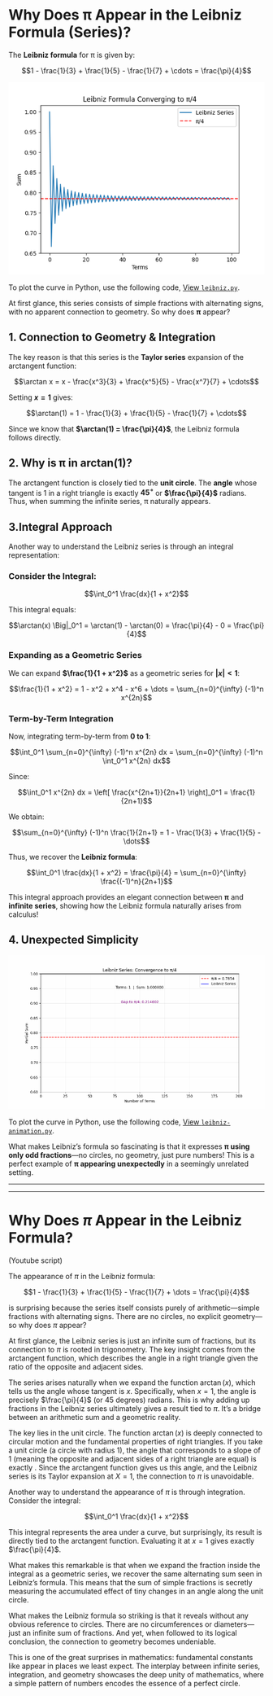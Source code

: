 
# Why Does π Appear in the Leibniz Formula (Series)?

The **Leibniz formula** for π is given by:

```math
1 - \frac{1}{3} + \frac{1}{5} - \frac{1}{7} + \cdots = \frac{\pi}{4}
```

![Leibniz-100-terms](images/Leibniz-100-terms.png)  

To plot the curve in Python, use the following code, [View `leibniz.py`](Python/leibniz.py).  

At first glance, this series consists of simple fractions with alternating signs, with no apparent connection to geometry. So why does **π** appear? 

## 1. Connection to Geometry & Integration
The key reason is that this series is the **Taylor series** expansion of the arctangent function:

```math
\arctan x = x - \frac{x^3}{3} + \frac{x^5}{5} - \frac{x^7}{7} + \cdots
```

Setting **$x = 1$** gives:

```math
\arctan(1) = 1 - \frac{1}{3} + \frac{1}{5} - \frac{1}{7} + \cdots
```

Since we know that **$\arctan(1) = \frac{\pi}{4}$**, the Leibniz formula follows directly.


## 2. Why is π in arctan(1)?
The arctangent function is closely tied to the **unit circle**. The **angle** whose tangent is 1 in a right triangle is exactly **$45^\circ$** or **$\frac{\pi}{4}$** radians. Thus, when summing the infinite series, π naturally appears.


## 3.Integral Approach

Another way to understand the Leibniz series is through an integral representation:

### Consider the Integral:

```math
\int_0^1 \frac{dx}{1 + x^2}
```

This integral equals:

```math
\arctan(x) \Big|_0^1 = \arctan(1) - \arctan(0) = \frac{\pi}{4} - 0 = \frac{\pi}{4}
```

### Expanding as a Geometric Series

We can expand **$\frac{1}{1 + x^2}$** as a geometric series for **$|x| < 1$**:

```math
\frac{1}{1 + x^2} = 1 - x^2 + x^4 - x^6 + \dots = \sum_{n=0}^{\infty} (-1)^n x^{2n}
```

### Term-by-Term Integration

Now, integrating term-by-term from **0 to 1**:

```math
\int_0^1 \sum_{n=0}^{\infty} (-1)^n x^{2n} dx = \sum_{n=0}^{\infty} (-1)^n \int_0^1 x^{2n} dx
```

Since:

```math
\int_0^1 x^{2n} dx = \left[ \frac{x^{2n+1}}{2n+1} \right]_0^1 = \frac{1}{2n+1}
```

We obtain:

```math
\sum_{n=0}^{\infty} (-1)^n \frac{1}{2n+1} = 1 - \frac{1}{3} + \frac{1}{5} - \dots
```

Thus, we recover the **Leibniz formula**:

```math
\int_0^1 \frac{dx}{1 + x^2} = \frac{\pi}{4} = \sum_{n=0}^{\infty} \frac{(-1)^n}{2n+1}
```

This integral approach provides an elegant connection between **π** and **infinite series**, showing how the Leibniz formula naturally arises from calculus! 

## 4. Unexpected Simplicity

![leibniz_convergence.gif](media/leibniz_convergence.gif)  

To plot the curve in Python, use the following code, [View `leibniz-animation.py`](Python/leibniz-animation.py).  

What makes Leibniz’s formula so fascinating is that it expresses **π using only odd fractions**—no circles, no geometry, just pure numbers! This is a perfect example of **π appearing unexpectedly** in a seemingly unrelated setting.

---
---
# Why Does $\pi$ Appear in the Leibniz Formula? 

(Youtube script)

The appearance of $\pi$ in the Leibniz formula:

$$1 - \frac{1}{3} + \frac{1}{5} - \frac{1}{7} + \dots = \frac{\pi}{4}$$

is surprising because the series itself consists purely of arithmetic—simple fractions with alternating signs. There are no circles, no explicit geometry—so why does $\pi$ appear?

At first glance, the Leibniz series is just an infinite sum of fractions, but its connection to $\pi$ is rooted in trigonometry. The key insight comes from the arctangent function, which describes the angle in a right triangle given the ratio of the opposite and adjacent sides.

The series arises naturally when we expand the function $\arctan(x)$, which tells us the angle whose tangent is $x$. Specifically, when $x = 1$, the angle is precisely $\frac{\pi}{4}$ (or 45 degrees) radians. This is why adding up fractions in the Leibniz series ultimately gives a result tied to $\pi$. It’s a bridge between an arithmetic sum and a geometric reality.

The key lies in the unit circle. The function $\arctan(x)$ is deeply connected to circular motion and the fundamental properties of right triangles. If you take a unit circle (a circle with radius 1), the angle that corresponds to a slope of 1 (meaning the opposite and adjacent sides of a right triangle are equal) is exactly . Since the arctangent function gives us this angle, and the Leibniz series is its Taylor expansion at $X = 1$, the connection to $\pi$ is unavoidable.

Another way to understand the appearance of $\pi$ is through integration. Consider the integral:

$$\int_0^1 \frac{dx}{1 + x^2}$$

This integral represents the area under a curve, but surprisingly, its result is directly tied to the arctangent function. Evaluating it at $x = 1$ gives exactly $\frac{\pi}{4}$.

What makes this remarkable is that when we expand the fraction inside the integral as a geometric series, we recover the same alternating sum seen in Leibniz’s formula. This means that the sum of simple fractions is secretly measuring the accumulated effect of tiny changes in an angle along the unit circle.

What makes the Leibniz formula so striking is that it reveals  without any obvious reference to circles. There are no circumferences or diameters—just an infinite sum of fractions. And yet, when followed to its logical conclusion, the connection to geometry becomes undeniable.

This is one of the great surprises in mathematics: fundamental constants like  appear in places we least expect. The interplay between infinite series, integration, and geometry showcases the deep unity of mathematics, where a simple pattern of numbers encodes the essence of a perfect circle.

